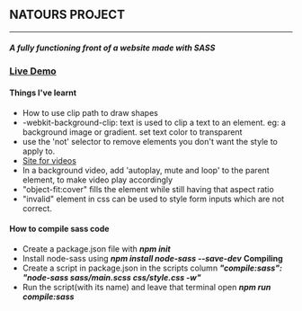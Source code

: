 ## NATOURS PROJECT

---

#### __*A fully functioning front of a website made with SASS*__


### [Live Demo](https://sadiquex.github.io/Natours/)

#### Things I've learnt

- How to use clip path to draw shapes
- -webkit-background-clip: text is used to clip a text to an element. eg: a background image or gradient. set text color to transparent
- use the 'not' selector to remove elements you don't want the style to apply to.
- [Site for videos](https://coverr.co/)
- In a background video, add 'autoplay, mute and loop' to the parent element, to make video play accordingly
- "object-fit:cover" fills the element while still having that aspect ratio
- "invalid" element in css can be used to style form inputs which are not correct.

#### How to compile sass code

- Create a package.json file with **_npm init_**
- Install node-sass using **_npm install node-sass --save-dev_**
  **Compiling**
- Create a script in package.json in the scripts column
  **_"compile:sass": "node-sass sass/main.scss css/style.css -w"_**
- Run the script(with its name) and leave that terminal open
  **_npm run compile:sass_**
